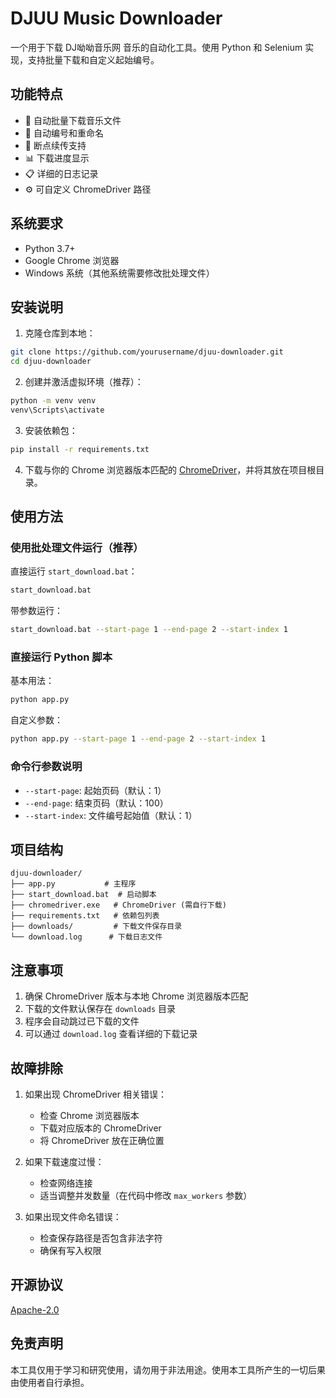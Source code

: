 # DJUU Music Downloader

一个用于下载 DJ呦呦音乐网 音乐的自动化工具。使用 Python 和 Selenium 实现，支持批量下载和自定义起始编号。

## 功能特点

- 🚀 自动批量下载音乐文件
- 📝 自动编号和重命名
- 🔄 断点续传支持
- 📊 下载进度显示
- 📋 详细的日志记录
- ⚙️ 可自定义 ChromeDriver 路径

## 系统要求

- Python 3.7+
- Google Chrome 浏览器
- Windows 系统（其他系统需要修改批处理文件）

## 安装说明

1. 克隆仓库到本地：
```bash
git clone https://github.com/yourusername/djuu-downloader.git
cd djuu-downloader
```

2. 创建并激活虚拟环境（推荐）：
```bash
python -m venv venv
venv\Scripts\activate
```

3. 安装依赖包：
```bash
pip install -r requirements.txt
```

4. 下载与你的 Chrome 浏览器版本匹配的 [ChromeDriver](https://sites.google.com/chromium.org/driver/)，并将其放在项目根目录。

## 使用方法

### 使用批处理文件运行（推荐）

直接运行 `start_download.bat`：
```bash
start_download.bat
```

带参数运行：
```bash
start_download.bat --start-page 1 --end-page 2 --start-index 1
```

### 直接运行 Python 脚本

基本用法：
```bash
python app.py
```

自定义参数：
```bash
python app.py --start-page 1 --end-page 2 --start-index 1
```

### 命令行参数说明

- `--start-page`: 起始页码（默认：1）
- `--end-page`: 结束页码（默认：100）
- `--start-index`: 文件编号起始值（默认：1）

## 项目结构

```
djuu-downloader/
├── app.py           # 主程序
├── start_download.bat  # 启动脚本
├── chromedriver.exe   # ChromeDriver (需自行下载)
├── requirements.txt   # 依赖包列表
├── downloads/         # 下载文件保存目录
└── download.log      # 下载日志文件
```

## 注意事项

1. 确保 ChromeDriver 版本与本地 Chrome 浏览器版本匹配
2. 下载的文件默认保存在 `downloads` 目录
3. 程序会自动跳过已下载的文件
4. 可以通过 `download.log` 查看详细的下载记录

## 故障排除

1. 如果出现 ChromeDriver 相关错误：
   - 检查 Chrome 浏览器版本
   - 下载对应版本的 ChromeDriver
   - 将 ChromeDriver 放在正确位置

2. 如果下载速度过慢：
   - 检查网络连接
   - 适当调整并发数量（在代码中修改 `max_workers` 参数）

3. 如果出现文件命名错误：
   - 检查保存路径是否包含非法字符
   - 确保有写入权限

## 开源协议

[Apache-2.0](https://github.com/360PB/DJRobots?tab=Apache-2.0-1-ov-file#)

## 免责声明

本工具仅用于学习和研究使用，请勿用于非法用途。使用本工具所产生的一切后果由使用者自行承担。
